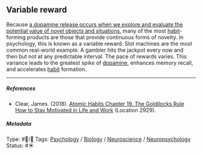 ## Variable reward

Because [a dopamine release occurs when we explore and evaluate the potential value of novel objects and situations](A%20dopamine%20release%20occurs%20when%20we%20explore%20and%20evaluate%20the%20potential%20value%20of%20novel%20objects%20and%20situations.md), many of the most [habit](Habit.md)-forming products are those that provide continuous forms of novelty. In psychology, this is known as a variable reward. Slot machines are the most common real-world example. A gambler hits the jackpot every now and then but not at any predictable interval. The pace of rewards varies. This variance leads to the greatest spike of [dopamine](Dopamine.md), enhances memory recall, and accelerates [habit](Habit.md) formation. 

---

##### References

* Clear, James. (2018). [Atomic Habits Chapter 19. The Goldilocks Rule How to Stay Motivated in Life and Work](Atomic%20Habits%20Chapter%2019.%20The%20Goldilocks%20Rule%20How%20to%20Stay%20Motivated%20in%20Life%20and%20Work.md) (Location 2929). 

##### Metadata

Type: #🔵/🔵 
Tags: [Psychology](Psychology.md) / [Biology]() / [Neuroscience](Neuroscience.md) / [Neuropsychology](Neuropsychology.md)
Status: #☀️ 
